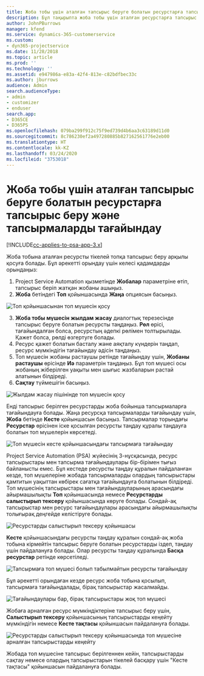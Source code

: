 ```yaml
---
title: Жоба тобы үшін аталған тапсырыс беруге болатын ресурстарға тапсырыс беру және тапсырмаларды тағайындау
description: Бұл тақырыпта жоба тобы үшін аталған ресурстарға тапсырыс беру және оларды тапсырмаларға тағайындау туралы ақпарат берілген.
author: JohnPBurrows
manager: kfend
ms.service: dynamics-365-customerservice
ms.custom:
- dyn365-projectservice
ms.date: 11/28/2018
ms.topic: article
ms.prod: ''
ms.technology: ''
ms.assetid: e947986a-e83a-42f4-813e-c82bdfbec33c
ms.author: jburrows
audience: Admin
search.audienceType:
- admin
- customizer
- enduser
search.app:
- D365CE
- D365PS
ms.openlocfilehash: 079ba299f912c75f9ed739d4b6aa3c63189d11d0
ms.sourcegitcommit: 8c786230ef2a497280885b827162561776e2eb00
ms.translationtype: HT
ms.contentlocale: kk-KZ
ms.lasthandoff: 03/24/2020
ms.locfileid: "3753018"
---
```

# <a name="book-named-bookable-resources-to-a-project-team-and-assign-tasks"></a>Жоба тобы үшін аталған тапсырыс беруге болатын ресурстарға тапсырыс беру және тапсырмаларды тағайындау 

[!INCLUDE[cc-applies-to-psa-app-3.x](../includes/cc-applies-to-psa-app-3x.md)]

Жоба тобына аталған ресурсты тікелей топқа тапсырыс беру арқылы қосуға болады. Бұл әрекетті орындау үшін келесі қадамдарды орындаңыз:

1. Project Service Automation қызметінде **Жобалар** параметріне өтіп, тапсырыс беріп жатқан жобаны ашыңыз.
2. **Жоба** бетіндегі **Топ** қойыншасында **Жаңа** опциясын басыңыз. 

![Топ қойыншасынан топ мүшесін қосу](media/RM-how-to-1.png)

3. **Жоба тобы мүшесін жылдам жасау** диалогтық терезесінде тапсырыс беруге болатын ресурсты таңдаңыз. **Рөл** өрісі, тағайындалған болса, ресурстың әдепкі рөлімен толтырылады. Қажет болса, рөлді өзгертуге болады. 
4. Ресурс қажет болатын басталу және аяқталу күндерін таңдап, ресурс мүмкіндігін тағайындау әдісін таңдаңыз. 
5. Топ мүшесін жобаны растаушы ретінде тағайындау үшін, **Жобаны растаушы** өрісінде **Иә** параметрін таңдаңыз. Бұл топ мүшесі осы жобаның жіберілген уақыты мен шығыс жазбаларын растай алатынын білдіреді. 
6. **Сақтау** түймешігін басыңыз.

![Жылдам жасау пішінінде топ мүшесін қосу](media/RM-how-to-2.png)


Енді тапсырыс берілген ресурстарды жоба бойынша тапсырмаларға тағайындауға болады. Жаңа ресурсқа тапсырмаларды тағайындау үшін, **Жоба** бетінде **Кесте** қойыншасын басыңыз. Тапсырмалар торындағы **Ресурстар** өрісінен іске қосылған ресурсты таңдау құралы таңдауға болатын топ мүшелерін көрсетеді.

![Топ мүшесін кесте қойыншасындағы тапсырмаға тағайындау](media/RM-how-to-3.png)

Project Service Automation (PSA) жүйесінің 3-нұсқасында, ресурс тапсырыстары мен тапсырма тағайындаулары бір-бірімен тығыз байланысты емес. Бұл кестеде ресурсты таңдау құралын пайдаланған кезде, топ мүшелеріне жобада тапсырмаларды олардың тапсырыстары қамтитын уақыттан көбірек сағатқа тағайындауға болатынын білдіреді.
Топ мүшесінің тапсырыстары мен тағайындауларының арасындағы айырмашылықты **Топ** қойыншасында немесе **Ресурстарды салыстырып тексеру** қойыншасында көруге болады. Сондай-ақ тапсырыстар мен ресурс тағайындаулары арасындағы айырмашылықты толығырақ деңгейде келістіруге болады.

![Ресурстарды салыстырып тексеру қойыншасы](media/RM-how-to-4.png)

**Кесте** қойыншасындағы ресурсты таңдау құралын сондай-ақ жоба тобына кірмейтін тапсырыс беруге болатын ресурстарды іздеп, таңдау үшін пайдалануға болады. Олар ресурсты таңдау құралында **Басқа ресурстар** ретінде көрсетіледі.

![Тапсырмаға топ мүшесі болып табылмайтын ресурсты тағайындау](media/RM-how-to-5.png)

Бұл әрекетті орындаған кезде ресурс жоба тобына қосылып, тапсырмаға тағайындалады, бірақ тапсырыстар жасалмайды.

![Тағайындаулары бар, бірақ тапсырыстары жоқ топ мүшесі](media/RM-how-to-6.png)

Жобаға арналған ресурс мүмкіндіктеріне тапсырыс беру үшін, **Салыстырып тексеру** қойыншасының тапсырыстарды кеңейту мүмкіндігін немесе **Кесте тақтасы** қойыншасын пайдалануға болады.

![Ресурстарды салыстырып тексеру қойыншасында топ мүшесіне арналған тапсырыстарды кеңейту](media/RM-how-to-7.png)

Жобада топ мүшесіне тапсырыс берілгеннен кейін, тапсырыстарды сақтау немесе олардың тапсырыстарын тікелей басқару үшін "Кесте тақтасы" қойыншасын пайдалануға болады.
